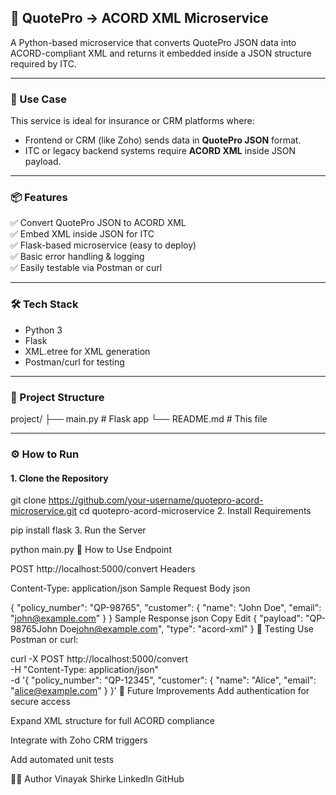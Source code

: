 ## 🚀 QuotePro → ACORD XML Microservice

A Python-based microservice that converts QuotePro JSON data into ACORD-compliant XML and returns it embedded inside a JSON structure required by ITC.

---

### 🧠 Use Case

This service is ideal for insurance or CRM platforms where:
- Frontend or CRM (like Zoho) sends data in **QuotePro JSON** format.
- ITC or legacy backend systems require **ACORD XML** inside JSON payload.

---

### 📦 Features

✅ Convert QuotePro JSON to ACORD XML  
✅ Embed XML inside JSON for ITC  
✅ Flask-based microservice (easy to deploy)  
✅ Basic error handling & logging  
✅ Easily testable via Postman or curl

---

### 🛠️ Tech Stack

- Python 3
- Flask
- XML.etree for XML generation
- Postman/curl for testing

---

### 📂 Project Structure

project/
├── main.py # Flask app
└── README.md # This file


---

### ⚙️ How to Run

#### 1. Clone the Repository


git clone https://github.com/your-username/quotepro-acord-microservice.git
cd quotepro-acord-microservice
2. Install Requirements

pip install flask
3. Run the Server

python main.py
📮 How to Use
Endpoint


POST http://localhost:5000/convert
Headers

Content-Type: application/json
Sample Request Body
json

{
  "policy_number": "QP-98765",
  "customer": {
    "name": "John Doe",
    "email": "john@example.com"
  }
}
Sample Response
json
Copy
Edit
{
  "payload": "<ACORD><Insurance><PolicyNumber>QP-98765</PolicyNumber><CustomerName>John Doe</CustomerName><CustomerEmail>john@example.com</CustomerEmail></Insurance></ACORD>",
  "type": "acord-xml"
}
🧪 Testing
Use Postman or curl:


curl -X POST http://localhost:5000/convert \
-H "Content-Type: application/json" \
-d '{
  "policy_number": "QP-12345",
  "customer": {
    "name": "Alice",
    "email": "alice@example.com"
  }
}'
📌 Future Improvements
Add authentication for secure access

Expand XML structure for full ACORD compliance

Integrate with Zoho CRM triggers

Add automated unit tests

👨‍💻 Author
Vinayak Shirke
LinkedIn
GitHub
